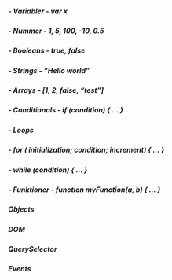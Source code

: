 ##### - Variabler - var x
##### - Nummer - 1, 5, 100, -10, 0.5
##### - Booleans - true, false
##### - Strings - “Hello world”
##### - Arrays - [1, 2, false, “test”]
##### - Conditionals - if (condition) { … }
##### - Loops
##### - for ( initialization; condition; increment) { … }
##### - while (condition) { … }
##### - Funktioner - function myFunction(a, b) { … }
##### Objects
##### DOM
##### QuerySelector
##### Events

